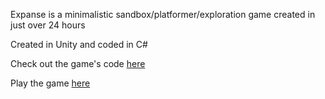 Expanse is a minimalistic sandbox/platformer/exploration game created in just over 24 hours

Created in Unity and coded in C#

Check out the game's code [here](https://github.com/Nathan-Amiri/Expanse/tree/main/Assets/Scripts)

Play the game [here](https://machine-box.itch.io/expanse)
